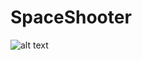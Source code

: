 # SpaceShooter
 
![alt text](https://github.com/IzzeCrimson/SpaceShooter/blob/main/testimage.png?raw=true)
